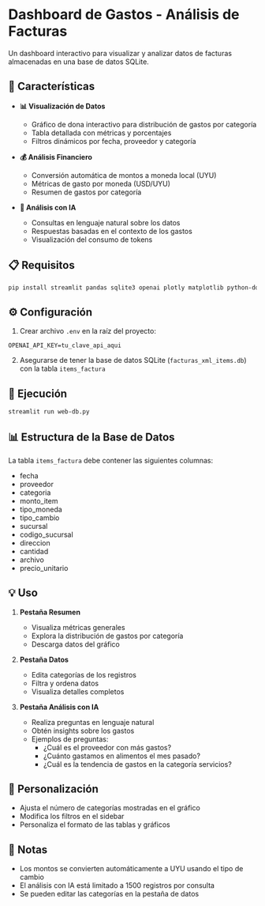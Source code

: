 # Dashboard de Gastos - Análisis de Facturas

Un dashboard interactivo para visualizar y analizar datos de facturas almacenadas en una base de datos SQLite.

## 🚀 Características

- **📊 Visualización de Datos**
  - Gráfico de dona interactivo para distribución de gastos por categoría
  - Tabla detallada con métricas y porcentajes
  - Filtros dinámicos por fecha, proveedor y categoría

- **💰 Análisis Financiero**
  - Conversión automática de montos a moneda local (UYU)
  - Métricas de gasto por moneda (USD/UYU)
  - Resumen de gastos por categoría

- **🤖 Análisis con IA**
  - Consultas en lenguaje natural sobre los datos
  - Respuestas basadas en el contexto de los gastos
  - Visualización del consumo de tokens

## 📋 Requisitos

```bash
pip install streamlit pandas sqlite3 openai plotly matplotlib python-dotenv
```

## ⚙️ Configuración

1. Crear archivo `.env` en la raíz del proyecto:
```
OPENAI_API_KEY=tu_clave_api_aqui
```

2. Asegurarse de tener la base de datos SQLite (`facturas_xml_items.db`) con la tabla `items_factura`

## 🚀 Ejecución

```bash
streamlit run web-db.py
```

## 📊 Estructura de la Base de Datos

La tabla `items_factura` debe contener las siguientes columnas:
- fecha
- proveedor
- categoria
- monto_item
- tipo_moneda
- tipo_cambio
- sucursal
- codigo_sucursal
- direccion
- cantidad
- archivo
- precio_unitario

## 💡 Uso

1. **Pestaña Resumen**
   - Visualiza métricas generales
   - Explora la distribución de gastos por categoría
   - Descarga datos del gráfico

2. **Pestaña Datos**
   - Edita categorías de los registros
   - Filtra y ordena datos
   - Visualiza detalles completos

3. **Pestaña Análisis con IA**
   - Realiza preguntas en lenguaje natural
   - Obtén insights sobre los gastos
   - Ejemplos de preguntas:
     - ¿Cuál es el proveedor con más gastos?
     - ¿Cuánto gastamos en alimentos el mes pasado?
     - ¿Cuál es la tendencia de gastos en la categoría servicios?

## 🔧 Personalización

- Ajusta el número de categorías mostradas en el gráfico
- Modifica los filtros en el sidebar
- Personaliza el formato de las tablas y gráficos

## 📝 Notas

- Los montos se convierten automáticamente a UYU usando el tipo de cambio
- El análisis con IA está limitado a 1500 registros por consulta
- Se pueden editar las categorías en la pestaña de datos
